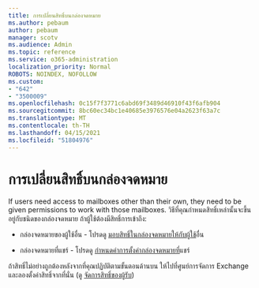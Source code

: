 ```yaml
---
title: การเปลี่ยนสิทธิ์บนกล่องจดหมาย
ms.author: pebaum
author: pebaum
manager: scotv
ms.audience: Admin
ms.topic: reference
ms.service: o365-administration
localization_priority: Normal
ROBOTS: NOINDEX, NOFOLLOW
ms.custom:
- "642"
- "3500009"
ms.openlocfilehash: 0c15f7f3771c6abd69f3489d46910f43f6afb904
ms.sourcegitcommit: 8bc60ec34bc1e40685e3976576e04a2623f63a7c
ms.translationtype: MT
ms.contentlocale: th-TH
ms.lasthandoff: 04/15/2021
ms.locfileid: "51804976"
---
```

# <a name="changing-permissions-on-a-mailbox"></a>การเปลี่ยนสิทธิ์บนกล่องจดหมาย

If users need access to mailboxes other than their own, they need to be given permissions to work with those mailboxes. วิธีที่คุณกําหนดสิทธิ์เหล่านั้นจะขึ้นอยู่กับชนิดของกล่องจดหมาย ถ้าผู้ใช้ต้องมีสิทธิ์การเข้าถึง:
  
- กล่องจดหมายของผู้ใช้อื่น - โปรดดู [มอบสิทธิ์ในกล่องจดหมายให้กับผู้ใช้](https://docs.microsoft.com/microsoft-365/admin/add-users/give-mailbox-permissions-to-another-user)อื่น
    
- กล่องจดหมายที่แชร์ - โปรดดู [กําหนดค่าการตั้งค่ากล่องจดหมายที่](https://docs.microsoft.com/microsoft-365/admin/email/configure-a-shared-mailbox#add-or-remove-members)แชร์
    
ถ้าสิทธิ์ไม่อย่างถูกต้องหลังจากที่คุณปฏิบัติตามขั้นตอนด้านบน ให้ไปที่ศูนย์การจัดการ Exchange และลองตั้งค่าสิทธิ์จากที่นั่น (ดู [จัดการสิทธิ์ของผู้รับ](https://technet.microsoft.com/library/jj919240%28v=exchg.150%29.aspx))
  
